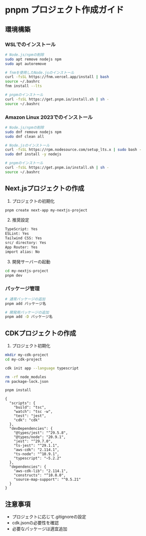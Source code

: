 # pnpm プロジェクト作成ガイド

## 環境構築
### WSLでのインストール
```bash
# Node.js/npmの削除
sudo apt remove nodejs npm
sudo apt autoremove

# fnmを使用したNode.jsのインストール
curl -fsSL https://fnm.vercel.app/install | bash
source ~/.bashrc
fnm install --lts

# pnpmのインストール
curl -fsSL https://get.pnpm.io/install.sh | sh -
source ~/.bashrc
```

### Amazon Linux 2023でのインストール
```bash
# Node.js/npmの削除
sudo dnf remove nodejs npm
sudo dnf clean all

# Node.jsのインストール
curl -fsSL https://rpm.nodesource.com/setup_lts.x | sudo bash -
sudo dnf install -y nodejs

# pnpmのインストール
curl -fsSL https://get.pnpm.io/install.sh | sh -
source ~/.bashrc
```

## Next.jsプロジェクトの作成
1. プロジェクトの初期化
```bash
pnpm create next-app my-nextjs-project
```

2. 推奨設定
```bash
TypeScript: Yes
ESLint: Yes
Tailwind CSS: Yes
src/ directory: Yes
App Router: Yes
import alias: No
```

3. 開発サーバーの起動
```bash
cd my-nextjs-project
pnpm dev
```

### パッケージ管理
```bash
# 通常パッケージの追加
pnpm add パッケージ名

# 開発用パッケージの追加
pnpm add -D パッケージ名
```

## CDKプロジェクトの作成
1. プロジェクト初期化
```bash
mkdir my-cdk-project
cd my-cdk-project

cdk init app --language typescript

rm -rf node_modules
rm package-lock.json

pnpm install
```

```
{
  "scripts": {
    "build": "tsc",
    "watch": "tsc -w",
    "test": "jest",
    "cdk": "cdk"
  },
  "devDependencies": {
    "@types/jest": "^29.5.8",
    "@types/node": "20.9.1",
    "jest": "^29.7.0",
    "ts-jest": "^29.1.1",
    "aws-cdk": "2.114.1",
    "ts-node": "^10.9.1",
    "typescript": "~5.2.2"
  },
  "dependencies": {
    "aws-cdk-lib": "2.114.1",
    "constructs": "^10.0.0",
    "source-map-support": "^0.5.21"
  }
}
```

## 注意事項
- プロジェクトに応じて.gitignoreの設定
- cdk.jsonの必要性を確認
- 必要なパッケージは適宜追加
